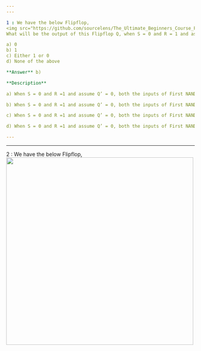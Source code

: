 ```yaml
---
---

1 : We have the below Flipflop,  
<img src="https://github.com/sourcelens/The_Ultimate_Beginners_Course_For_ComputerScience_Or_IT/blob/main/Questions/Q_31_FlipflopQuiz/Images/Flipflop1.jpg" width="300"/>  
What will be the output of this Flipflop Q, when S = 0 and R = 1 and assuming Q’ = 0?  

a) 0  
b) 1  
c) Either 1 or 0  
d) None of the above  

**Answer** b) 

**Description**

a) When S = 0 and R =1 and assume Q’ = 0, both the inputs of First NAND gate will be 0. So the output Q will be 1, as it is the output of a NAND gate. 

b) When S = 0 and R =1 and assume Q’ = 0, both the inputs of First NAND gate will be 0. So the output Q will be 1, as it is the output of a NAND gate. 

c) When S = 0 and R =1 and assume Q’ = 0, both the inputs of First NAND gate will be 0. So the output Q will be 1, as it is the output of a NAND gate. 

d) When S = 0 and R =1 and assume Q’ = 0, both the inputs of First NAND gate will be 0. So the output Q will be 1, as it is the output of a NAND gate. 

---
```

---


2 : We have the below Flipflop,  
<img src="" width="500"/>
